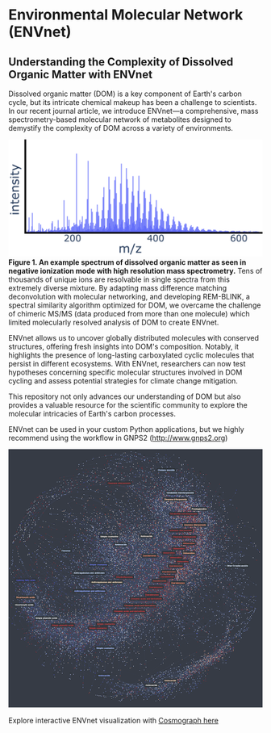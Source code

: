 # Environmental Molecular Network (ENVnet)

## Understanding the Complexity of Dissolved Organic Matter with ENVnet

Dissolved organic matter (DOM) is a key component of Earth's carbon cycle, but its intricate chemical makeup has been a challenge to scientists. In our recent journal article, we introduce ENVnet—a comprehensive, mass spectrometry-based molecular network of metabolites designed to demystify the complexity of DOM across a variety of environments.

![Example DOM spectrum](/data/DOM-WAVE.png)
<b>Figure 1. An example spectrum of dissolved organic matter as seen in negative ionization mode with high resolution mass spectrometry.</b>  Tens of thousands of unique ions are resolvable in single spectra from this extremely diverse mixture.  By adapting mass difference matching deconvolution with molecular networking, and developing REM-BLINK, a spectral similarity algorithm optimized for DOM, we overcame the challenge of chimeric MS/MS (data produced from more than one molecule) which limited molecularly resolved analysis of DOM to create ENVnet.

ENVnet allows us to uncover globally distributed molecules with conserved structures, offering fresh insights into DOM's composition. Notably, it highlights the presence of long-lasting carboxylated cyclic molecules that persist in different ecosystems. With ENVnet, researchers can now test hypotheses concerning specific molecular structures involved in DOM cycling and assess potential strategies for climate change mitigation.

This repository not only advances our understanding of DOM but also provides a valuable resource for the scientific community to explore the molecular intricacies of Earth's carbon processes.

ENVnet can be used in your custom Python applications, but we highly recommend using the workflow in GNPS2 (http://www.gnps2.org)

[![Example Network](/data/cosmograph_screenshot.png?raw=true "Optional Title")](https://cosmograph.app/run/?data=https://raw.githubusercontent.com/biorack/envnet/main/data/edge_data.csv&source=source&target=target&gravity=0.25&repulsion=1&repulsionTheta=1.15&linkSpring=0.16&linkDistance=10&friction=0.85&renderLabels=true&renderHoveredLabel=true&renderLinks=true&nodeSizeScale=1&linkWidthScale=1&linkArrowsSizeScale=1&nodeSize=size-total%20links&nodeColor=color-total%20links&linkWidth=width-default&linkColor=color-default&)


Explore interactive ENVnet visualization with [Cosmograph here](https://cosmograph.app/run/?data=https://raw.githubusercontent.com/biorack/envnet/main/data/edge_data.csv&source=source&target=target&gravity=0.25&repulsion=1&repulsionTheta=1.15&linkSpring=0.16&linkDistance=10&friction=0.85&renderLabels=true&renderHoveredLabel=true&renderLinks=true&nodeSizeScale=1&linkWidthScale=1&linkArrowsSizeScale=1&nodeSize=size-total%20links&nodeColor=color-total%20links&linkWidth=width-default&linkColor=color-default&)
